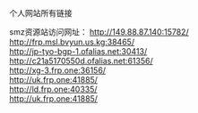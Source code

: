个人网站所有链接

smz资源站访问网址：
            <a href="http://149.88.87.140:15782/">http://149.88.87.140:15782/</a><br>
            <a href="http://frp.msl.bvyun.us.kg:38465/">http://frp.msl.bvyun.us.kg:38465/</a><br>
            <a href="http://jp-tyo-bgp-1.ofalias.net:30413/">http://jp-tyo-bgp-1.ofalias.net:30413/</a><br>
            <a href="http://c21a5170550d.ofalias.net:61356/">http://c21a5170550d.ofalias.net:61356/</a><br>
            <a href="http://xg-3.frp.one:36156/">http://xg-3.frp.one:36156/</a><br>
            <a href="http://uk.frp.one:41885/">http://uk.frp.one:41885/</a><br>
            <a href="http://ld.frp.one:40335/">http://ld.frp.one:40335/</a><br>
            <a href="http://uk.frp.one:41885/">http://uk.frp.one:41885/</a><br>
